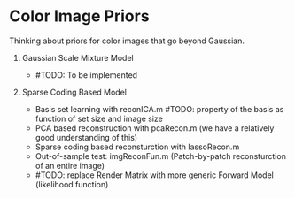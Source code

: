 # Color Image Priors
Thinking about priors for color images that go beyond Gaussian.

1. Gaussian Scale Mixture Model
    - #TODO: To be implemented

2. Sparse Coding Based Model
    - Basis set learning with reconICA.m #TODO: property of the basis as function of set size and image size
    - PCA based reconstruction with pcaRecon.m (we have a relatively good understanding of this)
    - Sparse coding based reconsturction with lassoRecon.m 
    - Out-of-sample test: imgReconFun.m (Patch-by-patch reconsturction of an entire image)
    - #TODO: replace Render Matrix with more generic Forward Model (likelihood function)
